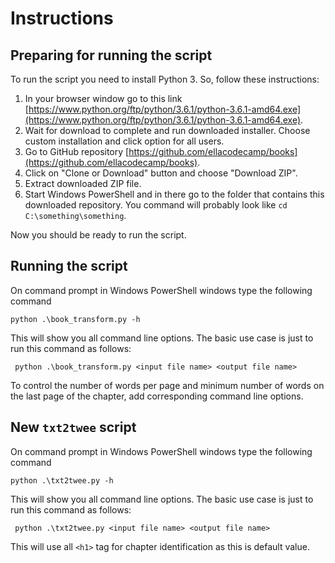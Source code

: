 # Instructions

## Preparing for running the script

To run the script you need to install Python 3. So, follow these instructions:

1. In your browser window go to this link [https://www.python.org/ftp/python/3.6.1/python-3.6.1-amd64.exe](https://www.python.org/ftp/python/3.6.1/python-3.6.1-amd64.exe).
1. Wait for download to complete and run downloaded installer. Choose custom installation and click option for all users.
1. Go to GitHub repository [https://github.com/ellacodecamp/books](https://github.com/ellacodecamp/books).
1. Click on "Clone or Download" button and choose "Download ZIP".
1. Extract downloaded ZIP file.
1. Start Windows PowerShell and in there go to the folder that contains this downloaded repository. You command will probably look like ```cd 
C:\something\something```.

Now you should be ready to run the script.

## Running the script

On command prompt in Windows PowerShell windows type the following command

```python .\book_transform.py -h```

This will show you all command line options. The basic use case is just to run this command as follows:

``` python .\book_transform.py <input file name> <output file name>```

To control the number of words per page and minimum number of words on the last page of the chapter, add corresponding command line options.

## New ```txt2twee``` script

On command prompt in Windows PowerShell windows type the following command

```python .\txt2twee.py -h```

This will show you all command line options. The basic use case is just to run this command as follows:

``` python .\txt2twee.py <input file name> <output file name>```

This will use all ```<h1>``` tag for chapter identification as this is default value.